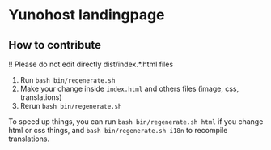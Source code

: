 # Yunohost landingpage

## How to contribute
!! Please do not edit directly dist/index.*.html files

1. Run `bash bin/regenerate.sh`
2. Make your change inside `index.html` and others files (image, css, translations)
3. Rerun `bash bin/regenerate.sh`

To speed up things, you can run `bash bin/regenerate.sh html` if you change html or css things, and `bash bin/regenerate.sh i18n` to recompile translations. 
